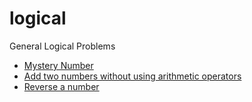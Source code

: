 # logical
General Logical Problems

* [Mystery Number](https://github.com/Nishi1/logical/blob/master/mystry_number.rb)
* [Add two numbers without using arithmetic operators](https://github.com/Nishi1/logical/blob/master/add_two_numbers.rb)
* [Reverse a number](https://github.com/Nishi1/logical/blob/master/reverse_number.rb)

